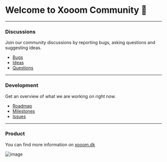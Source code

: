 # Welcome to Xooom Community 👋

---

### Discussions
Join our community discussions by reporting bugs, asking questions and suggesting ideas.

- [Bugs](https://github.com/orgs/xooom-community/discussions/categories/bugs)
- [Ideas](https://github.com/orgs/xooom-community/discussions/categories/ideas)
- [Questions](https://github.com/orgs/xooom-community/discussions/categories/questions)

---

### Development
Get an overview of what we are working on right now.

- [Roadmap](https://github.com/orgs/xooom-dev/projects/1/views/1)
- [Milestones](https://github.com/orgs/xooom-dev/projects/1/views/6)
- [Issues](https://github.com/xooom-dev/roadmap/issues)

---

### Product
You can find more information on [xooom.dk](https://xooom.dk)

![image](https://github.com/xooom-community/.github/assets/11291103/1043c6b9-b20c-45a5-a241-c1d53df35b21)
